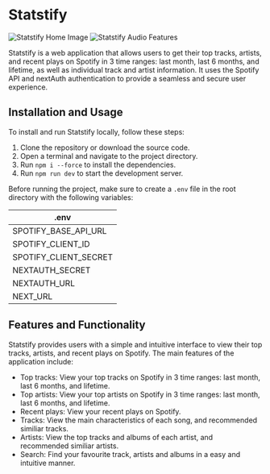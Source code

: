 # Statstify

![Statstify Home Image](https://statstify.vercel.app/og.png)
![Statstify Audio Features](https://statstify.vercel.app/audio_features.png)

Statstify is a web application that allows users to get their top tracks, artists, and recent plays on Spotify in 3 time ranges: last month, last 6 months, and lifetime, as well as individual track and artist information. It uses the Spotify API and nextAuth authentication to provide a seamless and secure user experience.

## Installation and Usage

To install and run Statstify locally, follow these steps:

1. Clone the repository or download the source code.
2. Open a terminal and navigate to the project directory.
3. Run `npm i --force` to install the dependencies.
4. Run `npm run dev` to start the development server.

Before running the project, make sure to create a `.env` file in the root directory with the following variables:

| .env                  |
| --------------------- |
| SPOTIFY_BASE_API_URL  |
| SPOTIFY_CLIENT_ID     |
| SPOTIFY_CLIENT_SECRET |
| NEXTAUTH_SECRET       |
| NEXTAUTH_URL          |
| NEXT_URL              |

## Features and Functionality

Statstify provides users with a simple and intuitive interface to view their top tracks, artists, and recent plays on Spotify. The main features of the application include:

- Top tracks: View your top tracks on Spotify in 3 time ranges: last month, last 6 months, and lifetime.
- Top artists: View your top artists on Spotify in 3 time ranges: last month, last 6 months, and lifetime.
- Recent plays: View your recent plays on Spotify.
- Tracks: View the main characteristics of each song, and recommended similiar tracks.
- Artists: View the top tracks and albums of each artist, and recommended similiar artists.
- Search: Find your favourite track, artists and albums in a easy and intuitive manner.
